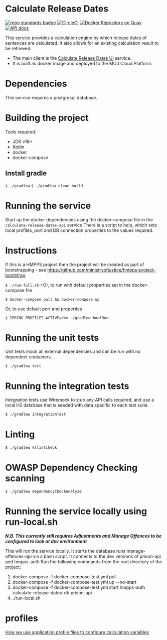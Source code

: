 # Calculate Release Dates

[![repo standards badge](https://img.shields.io/badge/dynamic/json?color=blue&style=for-the-badge&logo=github&label=MoJ%20Compliant&query=%24.data%5B%3F%28%40.name%20%3D%3D%20%22calculate-release-dates-api%22%29%5D.status&url=https%3A%2F%2Foperations-engineering-reports.cloud-platform.service.justice.gov.uk%2Fgithub_repositories)](https://operations-engineering-reports.cloud-platform.service.justice.gov.uk/github_repositories#calculate-release-dates-api "Link to report")
[![CircleCI](https://circleci.com/gh/ministryofjustice/calculate-release-dates-api/tree/main.svg?style=svg)](https://circleci.com/gh/ministryofjustice/calculate-release-dates-api)
[![Docker Repository on Quay](https://quay.io/repository/hmpps/calculate-release-dates-api/status "Docker Repository on Quay")](https://quay.io/repository/hmpps/calculate-release-dates-api)
[![API docs](https://img.shields.io/badge/API_docs_-view-85EA2D.svg?logo=swagger)](https://calculate-release-dates-api-dev.hmpps.service.justice.gov.uk/swagger-ui.html)

This service provides a calculation engine by which release dates of sentences are calculated.
It also allows for an existing calculation result to be retrieved.

* The main client is the [Calculate Release Dates UI](https://github.com/ministryofjustice/calculate-release-dates) service.
* It is built as  docker image and deployed to the MOJ Cloud Platform.

# Dependencies
This service requires a postgresql database.

# Building the project
Tools required:
* JDK v18+
* Kotlin
* docker
* docker-compose

## Install gradle
`$ ./gradlew`
`$ ./gradlew clean build`

# Running the service
Start up the docker dependencies using the docker-compose file in the `calculate-release-dates-api` service
There is a script to help, which sets local profiles, port and DB connection properties to the
values required.

# Instructions

If this is a HMPPS project then the project will be created as part of bootstrapping -
see https://github.com/ministryofjustice/hmpps-project-bootstrap.

`$ ./run-full.sh`
+Or, to run with default properties set in the docker-compose file

`$ docker-compose pull && docker-compose up`

Or, to use default port and properties

`$ SPRING_PROFILES_ACTIVE=dev ./gradlew bootRun`


# Running the unit tests

Unit tests mock all external dependencies and can be run with no dependent containers.

`$ ./gradlew test`

# Running the integration tests

Integration tests use Wiremock to stub any API calls required, and use a local H2 database
that is seeded with data specific to each test suite.

`$ ./gradlew integrationTest`

# Linting

`$ ./gradlew ktlintcheck`

# OWASP Dependency Checking scanning

`$ ./gradlew dependencyCheckAnalyze`

# Running the service locally using run-local.sh
**_N.B. This currently still requires Adjustments and Manage Offences to be configured to look at dev environment_**

This will run the service locally. It starts the database runs manage-offences-api via a bash script. It connects to the dev versions of prison-api and hmpps-auth
Run the following commands from the root directory of the project:
1. docker-compose -f docker-compose-test.yml pull
2. docker-compose -f docker-compose-test.yml up --no-start
3. docker-compose -f docker-compose-test.yml start hmpps-auth calculate-release-dates-db prison-api
4. ./run-local.sh

# profiles
[How we use application profile files to configure calculation variables](docs/profile.md)
